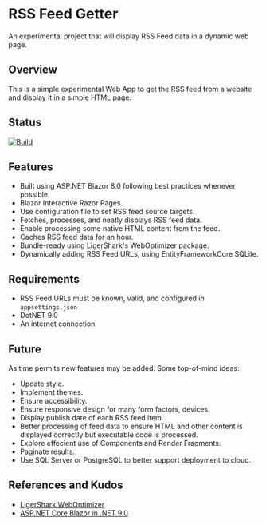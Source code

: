 # RSS Feed Getter

An experimental project that will display RSS Feed data in a dynamic web page.

## Overview

This is a simple experimental Web App to get the RSS feed from a website and display it in a simple HTML page.

## Status

[![Build](https://github.com/nojronatron/ExploreRssFeed/actions/workflows/build.yml/badge.svg)](https://github.com/nojronatron/ExploreRssFeed/actions/workflows/build.yml)

## Features

- Built using ASP.NET Blazor 8.0 following best practices whenever possible.
- Blazor Interactive Razor Pages.
- Use configuration file to set RSS feed source targets.
- Fetches, processes, and neatly displays RSS feed data.
- Enable processing some native HTML content from the feed.
- Caches RSS feed data for an hour.
- Bundle-ready using LigerShark's WebOptimizer package.
- Dynamically adding RSS Feed URLs, using EntityFrameworkCore SQLite.

## Requirements

- RSS Feed URLs must be known, valid, and configured in `appsettings.json`
- DotNET 9.0
- An internet connection

## Future

As time permits new features may be added. Some top-of-mind ideas:

- Update style.
- Implement themes.
- Ensure accessibility.
- Ensure responsive design for many form factors, devices.
- Display publish date of each RSS feed item.
- Better processing of feed data to ensure HTML and other content is displayed correctly but executable code is processed.
- Explore effecient use of Components and Render Fragments.
- Paginate results.
- Use SQL Server or PostgreSQL to better support deployment to cloud.

## References and Kudos

- [LigerShark WebOptimizer](https://github.com/ligershark/WebOptimizer)
- [ASP.NET Core Blazor in .NET 9.0](https://learn.microsoft.com/en-us/aspnet/core/blazor/?view=aspnetcore-9.0)
